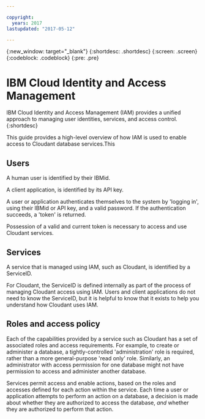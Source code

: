 ```yaml
---

copyright:
  years: 2017
lastupdated: "2017-05-12"

---
```


{:new_window: target="_blank"}
{:shortdesc: .shortdesc}
{:screen: .screen}
{:codeblock: .codeblock}
{:pre: .pre}

<!-- Acrolinx: 2017-MM-DD -->

# IBM Cloud Identity and Access Management

IBM Cloud Identity and Access Management (IAM) provides a unified approach to managing
user identities,
services,
and access control.
{:shortdesc}

This guide provides a high-level overview of how IAM is used to enable access to Cloudant database services.This

## Users

A human user is identified by their IBMid.

A client application,
is identified by its API key.

A user or application authenticates themselves to the system by 'logging in',
using their IBMid or API key,
and a valid password.
If the authentication succeeds,
a 'token' is returned.

Possession of a valid and current token is necessary to access and use Cloudant services.

## Services

A service that is managed using IAM,
such as Cloudant,
is identified by a ServiceID.

For Cloudant,
the ServiceID is defined internally as part of the process of managing Cloudant access using IAM.
Users and client applications do not need to know the ServiceID,
but it is helpful to know that it exists to help you understand how Cloudant uses IAM.

## Roles and access policy

Each of the capabilities provided by a service such as Cloudant has a set of associated roles and access requirements.
For example,
to create or administer a database,
a tightly-controlled 'administration' role is required,
rather than a more general-purpose 'read only' role.
Similarly,
an administrator with access permission for one database might not have permission to access and administer another database.

Services permit access and enable actions,
based on the roles and accesses defined for each action within the service.
Each time a user or application attempts to perform an action on a database,
a decision is made about whether they are authorized to access the database,
_and_ whether they are authorized to perform that action.